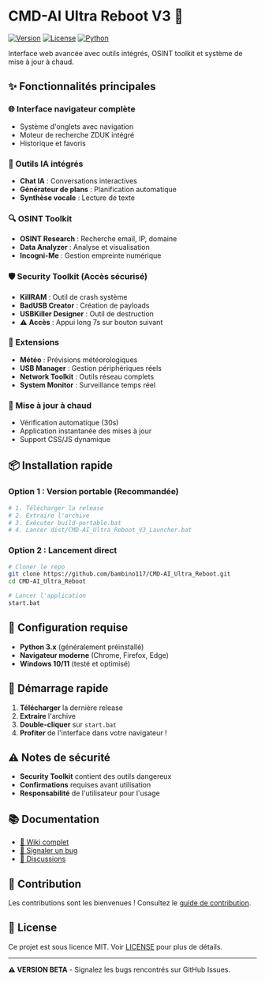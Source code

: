 # CMD-AI Ultra Reboot V3 🚀

[![Version](https://img.shields.io/badge/version-3.0.0--beta-blue.svg)](https://github.com/bambino117/CMD-AI_Ultra_Reboot/releases)
[![License](https://img.shields.io/badge/license-MIT-green.svg)](LICENSE)
[![Python](https://img.shields.io/badge/python-3.x-yellow.svg)](https://python.org)

Interface web avancée avec outils intégrés, OSINT toolkit et système de mise à jour à chaud.

## ✨ Fonctionnalités principales

### 🌐 Interface navigateur complète
- Système d'onglets avec navigation
- Moteur de recherche ZDUK intégré
- Historique et favoris

### 🤖 Outils IA intégrés
- **Chat IA** : Conversations interactives
- **Générateur de plans** : Planification automatique  
- **Synthèse vocale** : Lecture de texte

### 🔍 OSINT Toolkit
- **OSINT Research** : Recherche email, IP, domaine
- **Data Analyzer** : Analyse et visualisation
- **Incogni-Me** : Gestion empreinte numérique

### 🛡️ Security Toolkit (Accès sécurisé)
- **KillRAM** : Outil de crash système
- **BadUSB Creator** : Création de payloads
- **USBKiller Designer** : Outil de destruction
- ⚠️ **Accès** : Appui long 7s sur bouton suivant

### 📱 Extensions
- **Météo** : Prévisions météorologiques
- **USB Manager** : Gestion périphériques réels
- **Network Toolkit** : Outils réseau complets
- **System Monitor** : Surveillance temps réel

### 🔄 Mise à jour à chaud
- Vérification automatique (30s)
- Application instantanée des mises à jour
- Support CSS/JS dynamique

## 📦 Installation rapide

### Option 1 : Version portable (Recommandée)
```bash
# 1. Télécharger la release
# 2. Extraire l'archive
# 3. Exécuter build-portable.bat
# 4. Lancer dist/CMD-AI_Ultra_Reboot_V3_Launcher.bat
```

### Option 2 : Lancement direct
```bash
# Cloner le repo
git clone https://github.com/bambino117/CMD-AI_Ultra_Reboot.git
cd CMD-AI_Ultra_Reboot

# Lancer l'application
start.bat
```

## 🔧 Configuration requise

- **Python 3.x** (généralement préinstallé)
- **Navigateur moderne** (Chrome, Firefox, Edge)
- **Windows 10/11** (testé et optimisé)

## 🚀 Démarrage rapide

1. **Télécharger** la dernière release
2. **Extraire** l'archive
3. **Double-cliquer** sur `start.bat`
4. **Profiter** de l'interface dans votre navigateur !

## ⚠️ Notes de sécurité

- **Security Toolkit** contient des outils dangereux
- **Confirmations** requises avant utilisation
- **Responsabilité** de l'utilisateur pour l'usage

## 📚 Documentation

- [📖 Wiki complet](https://github.com/bambino117/CMD-AI_Ultra_Reboot/wiki)
- [🐛 Signaler un bug](https://github.com/bambino117/CMD-AI_Ultra_Reboot/issues)
- [💬 Discussions](https://github.com/bambino117/CMD-AI_Ultra_Reboot/discussions)

## 🤝 Contribution

Les contributions sont les bienvenues ! Consultez le [guide de contribution](CONTRIBUTING.md).

## 📄 License

Ce projet est sous licence MIT. Voir [LICENSE](LICENSE) pour plus de détails.

---

**⚠️ VERSION BETA** - Signalez les bugs rencontrés sur GitHub Issues.